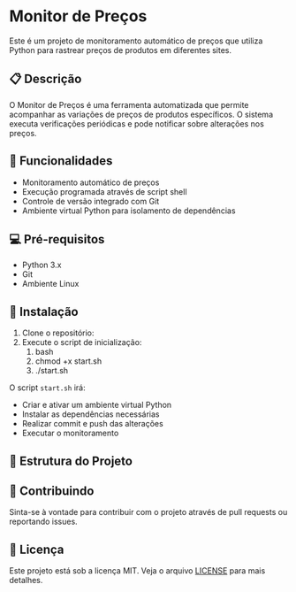 # Monitor de Preços

Este é um projeto de monitoramento automático de preços que utiliza Python para rastrear preços de produtos em diferentes sites.

## 📋 Descrição

O Monitor de Preços é uma ferramenta automatizada que permite acompanhar as variações de preços de produtos específicos. O sistema executa verificações periódicas e pode notificar sobre alterações nos preços.

## 🚀 Funcionalidades

- Monitoramento automático de preços
- Execução programada através de script shell
- Controle de versão integrado com Git
- Ambiente virtual Python para isolamento de dependências

## 💻 Pré-requisitos

- Python 3.x
- Git
- Ambiente Linux

## 🔧 Instalação

1. Clone o repositório:
2. Execute o script de inicialização:
   1. bash
   2. chmod +x start.sh
   3. ./start.sh

O script `start.sh` irá:
- Criar e ativar um ambiente virtual Python
- Instalar as dependências necessárias
- Realizar commit e push das alterações
- Executar o monitoramento

## 📁 Estrutura do Projeto

## 🤝 Contribuindo

Sinta-se à vontade para contribuir com o projeto através de pull requests ou reportando issues.

## 📄 Licença

Este projeto está sob a licença MIT. Veja o arquivo [LICENSE](LICENSE) para mais detalhes.